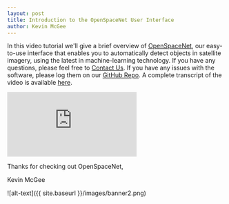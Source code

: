 ```yaml
---
layout: post
title: Introduction to the OpenSpaceNet User Interface
author: Kevin McGee
---
```


In this video tutorial we'll give a brief overview of [OpenSpaceNet](https://digitalglobe.github.io/DeepCore/index.html#four),
our easy-to-use interface that enables you to automatically detect objects in satellite imagery,
using the latest in machine-learning technology. If you have any questions, please feel free to
[Contact Us](mailto:deepcore-support@digitalglobe.com). If you have any issues with the software, please log them on our
[GitHub Repo](https://github.com/DigitalGlobe/DeepCore/issues). A complete transcript of the video is available
[here](https://docs.google.com/document/d/1NyEzD2AUICCOhva9OPU6sTNn1FLn9craZ9kUVlvIryY/edit?usp=sharing).

<div class="embed-container"><iframe src="https://www.youtube.com/embed/_DRxhxg64u0" frameborder="0" allowfullscreen=""></iframe></div>

Thanks for checking out OpenSpaceNet,

Kevin McGee

![alt-text]({{ site.baseurl }}/images/banner2.png)

